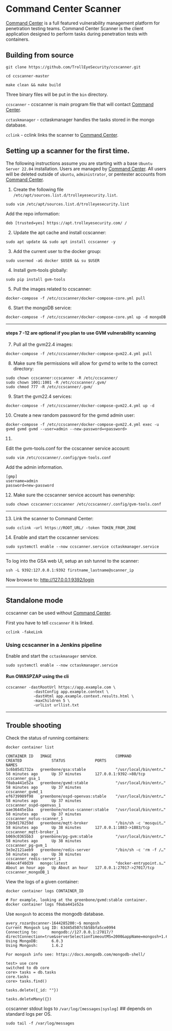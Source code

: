 # Command Center Scanner #
[Command Center](https://www.trolleyesecurity.com/command-center/) is a full featured vulnerability management platform for penetration testing teams. Command Center Scanner is the client application designed to perform tasks during penetration tests with
containers.

## Building from source ##

`git clone https://github.com/TrollEyeSecurity/ccscanner.git`

`cd ccscanner-master`

`make clean && make build`

Three binary files will be put in the `bin` directory.

`ccscanner` - ccscanner is main program file that will contact [Command Center](https://www.trolleyesecurity.com/command-center/).

`cctaskmanager` - cctaskmanager handles the tasks stored in the mongo database.

`cclink` -  cclink links the scanner to [Command Center](https://www.trolleyesecurity.com/command-center/).


## Setting up a scanner for the first time. ##

The following instructions assume you are starting with a base `Ubuntu Server 22.04` installation. Users are managed by [Command Center](https://www.trolleyesecurity.com/command-center/). All users will be deleted outside of `ubuntu`, `administrator`, or pentester accounts from [Command Center](https://www.trolleyesecurity.com/command-center/).

1) Create the following file `/etc/apt/sources.list.d/trolleyesecurity.list`.

`sudo vim /etc/apt/sources.list.d/trolleyesecurity.list`

Add the repo information:

`deb [trusted=yes] https://apt.trolleyesecurity.com/ /`

2) Update the apt cache and install ccscanner:

`sudo apt update && sudo apt install ccscanner -y`

3) Add the current user to the docker group:

`sudo usermod -aG docker $USER && su $USER`

4) Install gvm-tools globally:

`sudo pip install gvm-tools`

5) Pull the images related to ccscanner:

`docker-compose -f /etc/ccscanner/docker-compose-core.yml pull`

6) Start the mongoDB service:

`docker-compose -f /etc/ccscanner/docker-compose-core.yml up -d mongoDB`

---

#### steps 7 -12 are optional if you plan to use GVM vulnerability scanning ####

7) Pull all the gvm22.4 images:

`docker-compose -f /etc/ccscanner/docker-compose-gvm22.4.yml pull`


8) Make sure file permissions will allow for gvmd to write to the correct directory:

```
sudo chown ccscanner:ccscanner -R /etc/ccscanner/
sudo chown 1001:1001 -R /etc/ccscanner/.gvm/
sudo chmod 777 -R /etc/ccscanner/.gvm/
```

9) Start the gvm22.4 services:

`docker-compose -f /etc/ccscanner/docker-compose-gvm22.4.yml up -d`

10) Create a new random password for the gvmd admin user:

`docker-compose -f /etc/ccscanner/docker-compose-gvm22.4.yml exec -u gvmd gvmd gvmd --user=admin --new-password=<password>`

11)
Edit the gvm-tools.conf for the ccscanner service account:

`sudo vim /etc/ccscanner/.config/gvm-tools.conf`

Add the admin information.
```
[gmp]
username=admin
password=new-password
```

12) Make sure the ccscanner service account has ownership:

`sudo chown ccscanner:ccscanner /etc/ccscanner/.config/gvm-tools.conf`

---

13) Link the scanner to Command Center:

`sudo cclink -url https://ROOT_URL/ -token TOKEN_FROM_ZONE`


14) Enable and start the ccscanner services:

`sudo systemctl enable --now ccscanner.service cctaskmanager.service`


---
To log into the GSA web UI, setup an ssh tunnel to the scanner:

`ssh -L 9392:127.0.0.1:9392 firstname_lastname@scanner_ip`

Now browse to: http://127.0.0.1:9392/login


---

## Standalone mode ##

ccscanner can be used without [Command Center](https://www.trolleyesecurity.com/command-center/).

First you have to tell `ccscanner` it is linked.

`cclink -fakeLink`

### Using ccscanner in a Jenkins pipeline  ###

Enable and start the `cctaskmanager` service.

`sudo systemctl enable --now cctaskmanager.service`

#### Run OWASPZAP using the cli ####

```
ccscanner -dastRootUrl https://app.example.com \
            -dastConfig app.example.context \
            -dastHtml app.example.context.results.html \
            -maxChildren 5 \
            -urlList urllist.txt
```

---

## Trouble shooting ##

Check the status of running containers:

```
docker container list

CONTAINER ID   IMAGE                            COMMAND                  CREATED             STATUS             PORTS                        NAMES
1c6b85d1732a   greenbone/gsa:stable             "/usr/local/bin/entr…"   58 minutes ago      Up 37 minutes      127.0.0.1:9392->80/tcp       ccscanner_gsa_1
f0aba441e52a   greenbone/gvmd:stable            "/usr/local/bin/entr…"   58 minutes ago      Up 37 minutes                                   ccscanner_gvmd_1
ef6739989f98   greenbone/ospd-openvas:stable    "/usr/local/bin/entr…"   58 minutes ago      Up 37 minutes                                   ccscanner_ospd-openvas_1
aae36445e1ba   greenbone/notus-scanner:stable   "/usr/local/bin/entr…"   58 minutes ago      Up 37 minutes                                   ccscanner_notus-scanner_1
23b9d178259d   greenbone/mqtt-broker            "/bin/sh -c 'mosquit…"   58 minutes ago      Up 38 minutes      127.0.0.1:1883->1883/tcp     ccscanner_mqtt-broker_1
b069c0365bb3   greenbone/pg-gvm:stable          "/usr/local/bin/entr…"   58 minutes ago      Up 38 minutes                                   ccscanner_pg-gvm_1
3e3e2121aeb9   greenbone/redis-server           "/bin/sh -c 'rm -f /…"   58 minutes ago      Up 38 minutes                                   ccscanner_redis-server_1
484ec4f40d39   mongo:latest                     "docker-entrypoint.s…"   About an hour ago   Up About an hour   127.0.0.1:27017->27017/tcp   ccscanner_mongoDB_1
```

View the logs of a given container:

`docker container logs CONTAINER_ID`

```
# For example, looking at the greenbone/gvmd:stable container.
docker container logs f0aba441e52a
```

Use `mongosh` to access the mongodb database.

```
avery_rozar@scanner-1644285200:~$ mongosh
Current Mongosh Log ID:	63d45d507c5b58bfa5ce0994
Connecting to:		mongodb://127.0.0.1:27017/?directConnection=true&serverSelectionTimeoutMS=2000&appName=mongosh+1.6.2
Using MongoDB:		6.0.3
Using Mongosh:		1.6.2

For mongosh info see: https://docs.mongodb.com/mongodb-shell/

test> use core
switched to db core
core> tasks = db.tasks
core.tasks
core> tasks.find()

tasks.delete({_id: ""})

tasks.deleteMany({})
```

ccscanner stdout logs to `/var/log/[messages|syslog]` ## depends on standard logs per OS.

```
sudo tail -f /var/log/messages

```